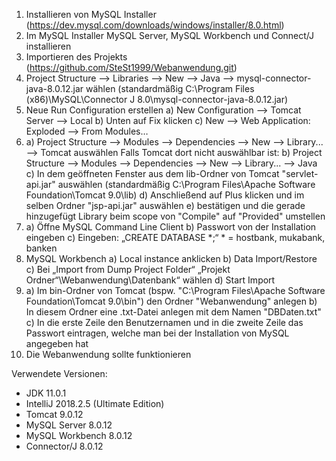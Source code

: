 1.	Installieren von MySQL Installer (https://dev.mysql.com/downloads/windows/installer/8.0.html)
2.	Im MySQL Installer MySQL Server, MySQL Workbench und Connect/J installieren
3.	Importieren des Projekts (https://github.com/SteSt1999/Webanwendung.git)
4.	Project Structure --> Libraries --> New --> Java --> mysql-connector-java-8.0.12.jar wählen (standardmäßig  C:\Program Files (x86)\MySQL\Connector J 8.0\mysql-connector-java-8.0.12.jar)
5.	Neue Run Configuration erstellen
    a)	New Configuration --> Tomcat Server --> Local
    b)	Unten auf Fix klicken
    c)	New --> Web Application: Exploded --> From Modules…  
6.  a) Project Structure --> Modules --> Dependencies --> New --> Library... --> Tomcat auswählen
    Falls Tomcat dort nicht auswählbar ist:
        b) Project Structure --> Modules --> Dependencies --> New --> Library... --> Java
        c) In dem geöffneten Fenster aus dem lib-Ordner von Tomcat "servlet-api.jar" auswählen (standardmäßig C:\Program Files\Apache Software Foundation\Tomcat 9.0\lib)
        d) Anschließend auf Plus klicken und im selben Ordner "jsp-api.jar" auswählen
        e) bestätigen und die gerade hinzugefügt Library beim scope von "Compile" auf "Provided" umstellen
7.  a)  Öffne MySQL Command Line Client
    b)  Passwort von der Installation eingeben
    c)  Eingeben: „CREATE DATABASE *;“ * = hostbank, mukabank, banken
8.	MySQL Workbench
    a)	Local instance anklicken
    b)	Data Import/Restore
    c)	Bei „Import from Dump Project Folder“ „Projekt Ordner“\Webanwendung\Datenbank“ wählen
    d)	Start Import
9.  a) Im bin-Ordner von Tomcat (bspw. "C:\Program Files\Apache Software Foundation\Tomcat 9.0\bin") den Ordner "Webanwendung" anlegen
    b) In diesem Ordner eine .txt-Datei anlegen mit dem Namen "DBDaten.txt"
    c) In die erste Zeile den Benutzernamen und in die zweite Zeile das Passwort eintragen, welche man bei der Installation von MySQL angegeben hat
10. Die Webanwendung sollte funktionieren

Verwendete Versionen:
- JDK 11.0.1
- IntelliJ 2018.2.5 (Ultimate Edition)
- Tomcat 9.0.12
- MySQL Server 8.0.12
- MySQL Workbench 8.0.12
- Connector/J 8.0.12

